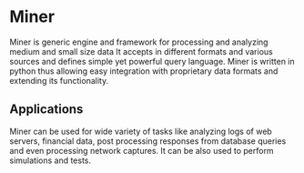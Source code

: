 Miner
=====

Miner is generic engine and framework for processing and analyzing medium and small size data
It accepts in different formats and various sources and defines simple yet powerful query language.
Miner is written in python thus allowing easy integration with proprietary data formats and extending its functionality.

Applications
------------
Miner can  be used for wide variety of tasks like analyzing logs of web servers, financial data,
post processing responses from database queries and even processing network captures.
It can be also used to perform simulations  and tests.
